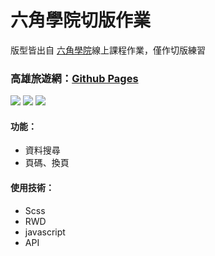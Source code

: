 # 六角學院切版作業
版型皆出自 [六角學院](https://www.hexschool.com/)線上課程作業，僅作切版練習

### 高雄旅遊網：[Github Pages](https://joyun25.github.io/tourism-searching-engine-using-javascript/)

![](https://i.imgur.com/g99WxNN.jpg)
![](https://i.imgur.com/dZyWQ5B.png)
![](https://i.imgur.com/eVbtObZ.png)

#### 功能：
- 資料搜尋
- 頁碼、換頁

#### 使用技術：
- Scss
- RWD
- javascript
- API
